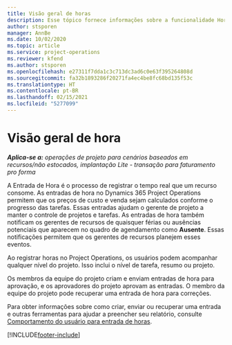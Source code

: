 ```yaml
---
title: Visão geral de horas
description: Esse tópico fornece informações sobre a funcionalidade Hora no Dynamics 365 Project Operations.
author: stsporen
manager: AnnBe
ms.date: 10/02/2020
ms.topic: article
ms.service: project-operations
ms.reviewer: kfend
ms.author: stsporen
ms.openlocfilehash: e27311f7dda1c3c713dc3ad6c0e63f395264808d
ms.sourcegitcommit: fa32b1893286f20271fa4ec4be8fc68bd135f53c
ms.translationtype: HT
ms.contentlocale: pt-BR
ms.lasthandoff: 02/15/2021
ms.locfileid: "5277099"
---
```

# <a name="time-overview"></a>Visão geral de hora

_**Aplica-se a:** operações de projeto para cenários baseados em recursos/não estocados, implantação Lite - transação para faturamento pro forma_

A Entrada de Hora é o processo de registrar o tempo real que um recurso consome. As entradas de hora no Dynamics 365 Project Operations permitem que os preços de custo e venda sejam calculados conforme o progresso das tarefas. Essas entradas ajudam o gerente de projeto a manter o controle de projetos e tarefas. As entradas de hora também notificam os gerentes de recursos de quaisquer férias ou ausências potenciais que aparecem no quadro de agendamento como **Ausente**. Essas notificações permitem que os gerentes de recursos planejem esses eventos.

Ao registrar horas no Project Operations, os usuários podem acompanhar qualquer nível do projeto. Isso inclui o nível de tarefa, resumo ou projeto.

Os membros da equipe do projeto criam e enviam entradas de hora para aprovação, e os aprovadores do projeto aprovam as entradas. O membro da equipe do projeto pode recuperar uma entrada de hora para correções.

Para obter informações sobre como criar, enviar ou recuperar uma entrada e outras ferramentas para ajudar a preencher seu relatório, consulte [Comportamento do usuário para entrada de horas](ui-behavior-time.md).



[!INCLUDE[footer-include](../includes/footer-banner.md)]